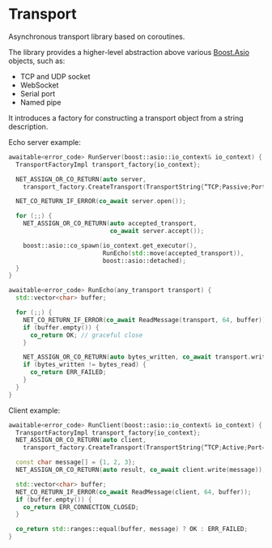 # Transport
Asynchronous transport library based on coroutines.

The library provides a higher-level abstraction above various [Boost.Asio](https://www.boost.org/doc/libs/1_85_0/doc/html/boost_asio.html) objects, such as:

* TCP and UDP socket
* WebSocket
* Serial port
* Named pipe

It introduces a factory for constructing a transport object from a string description.

Echo server example:

```c++
awaitable<error_code> RunServer(boost::asio::io_context& io_context) {
  TransportFactoryImpl transport_factory{io_context};

  NET_ASSIGN_OR_CO_RETURN(auto server,
    transport_factory.CreateTransport(TransportString{“TCP;Passive;Port=1234”}));

  NET_CO_RETURN_IF_ERROR(co_await server.open());

  for (;;) {
    NET_ASSIGN_OR_CO_RETURN(auto accepted_transport,
                            co_await server.accept());

    boost::asio::co_spawn(io_context.get_executor(),
                          RunEcho(std::move(accepted_transport)),
                          boost::asio::detached);
  }
}

awaitable<error_code> RunEcho(any_transport transport) {
  std::vector<char> buffer;

  for (;;) {
    NET_CO_RETURN_IF_ERROR(co_await ReadMessage(transport, 64, buffer));
    if (buffer.empty()) {
      co_return OK; // graceful close
    }

    NET_ASSIGN_OR_CO_RETURN(auto bytes_written, co_await transport.write(buffer));
    if (bytes_written != bytes_read) {
      co_return ERR_FAILED;
    }
  }
}
```

Client example:

```c++
awaitable<error_code> RunClient(boost::asio::io_context& io_context) {
  TransportFactoryImpl transport_factory{io_context};
  NET_ASSIGN_OR_CO_RETURN(auto client,
    transport_factory.CreateTransport(TransportString{“TCP;Active;Port=1234”}));

  const char message[] = {1, 2, 3};
  NET_ASSIGN_OR_CO_RETURN(auto result, co_await client.write(message));

  std::vector<char> buffer;
  NET_CO_RETURN_IF_ERROR(co_await ReadMessage(client, 64, buffer));
  if (buffer.empty()) {
    co_return ERR_CONNECTION_CLOSED;
  }

  co_return std::ranges::equal(buffer, message) ? OK : ERR_FAILED;
}
```
